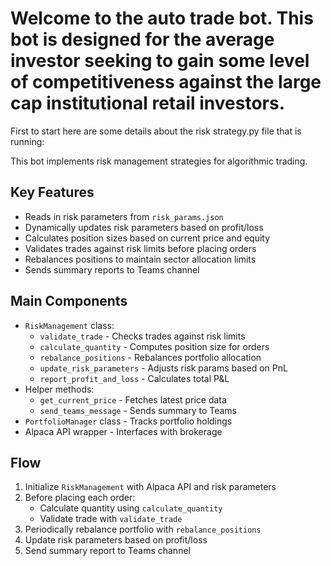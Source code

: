 # Welcome to the auto trade bot. This bot is designed for the average investor seeking to gain some level of competitiveness against the large cap institutional retail investors. 

First to start here are some details about the risk strategy.py file that is running: 

This bot implements risk management strategies for algorithmic trading.

## Key Features

- Reads in risk parameters from `risk_params.json`
- Dynamically updates risk parameters based on profit/loss  
- Calculates position sizes based on current price and equity
- Validates trades against risk limits before placing orders
- Rebalances positions to maintain sector allocation limits
- Sends summary reports to Teams channel

## Main Components

- `RiskManagement` class:
  - `validate_trade` - Checks trades against risk limits
  - `calculate_quantity` - Computes position size for orders
  - `rebalance_positions` - Rebalances portfolio allocation
  - `update_risk_parameters` - Adjusts risk params based on PnL
  - `report_profit_and_loss` - Calculates total P&L
- Helper methods: 
  - `get_current_price` - Fetches latest price data
  - `send_teams_message` - Sends summary to Teams
- `PortfolioManager` class - Tracks portfolio holdings
- Alpaca API wrapper - Interfaces with brokerage

## Flow 

1. Initialize `RiskManagement` with Alpaca API and risk parameters
2. Before placing each order:
   - Calculate quantity using `calculate_quantity`
   - Validate trade with `validate_trade`
3. Periodically rebalance portfolio with `rebalance_positions`
4. Update risk parameters based on profit/loss 
5. Send summary report to Teams channel

